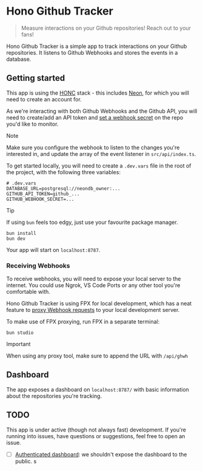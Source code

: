 # Hono Github Tracker

> Measure interactions on your Github repositories! Reach out to your fans!

Hono Github Tracker is a simple app to track interactions on your Github
repositories. It listens to Github Webhooks and stores the events in a database.

## Getting started

This app is using the [HONC](https://honc.dev) stack - this includes
[Neon](https://neon.tech), for which you will need to create an account for.

As we're interacting with both Github Webhooks and the Github API, you will
need to create/add an API token and [set a webhook secret](https://docs.github.com/en/webhooks/using-webhooks/creating-webhooks#creating-a-repository-webhook) on the repo you'd like
to monitor.

> [!note]
> Make sure you configure the webhook to listen to the changes you're
> interested in, and update the array of the event listener in
> `src/api/index.ts`.

To get started locally, you will need to create a `.dev.vars` file in the root
of the project, with the following three variables:

```shell
# .dev.vars
DATABASE_URL=postgresql://neondb_owner:...
GITHUB_API_TOKEN=github_...
GITHUB_WEBHOOK_SECRET=...
```

> [!tip]
> If using `bun` feels too edgy, just use your favourite package manager.

```shell
bun install
bun dev
```

Your app will start on `localhost:8787`.

### Receiving Webhooks

To receive webhooks, you will need to expose your local server to the internet.
You could use Ngrok, VS Code Ports or any other tool you're comfortable with.

Hono Github Tracker is using FPX for local development, which has a neat feature
to [proxy Webhook requests](https://fiberplane.com/docs/features/webhooks/) to
your local development server.

To make use of FPX proxying, run FPX in a separate terminal:

```shell
bun studio
```

> [!important]
> When using any proxy tool, make sure to append the URL with `/api/ghwh`

## Dashboard

The app exposes a dashboard on `localhost:8787/` with basic information about
the repositories you're tracking.

## TODO

This app is under active (though not always fast) development. If you're running
into issues, have questions or suggestions, feel free to open an issue.

- [ ] [Authenticated dashboard](https://github.com/oscarvz/hono-github-tracker/issues/14):
      we shouldn't expose the dashboard to the public.
      s
